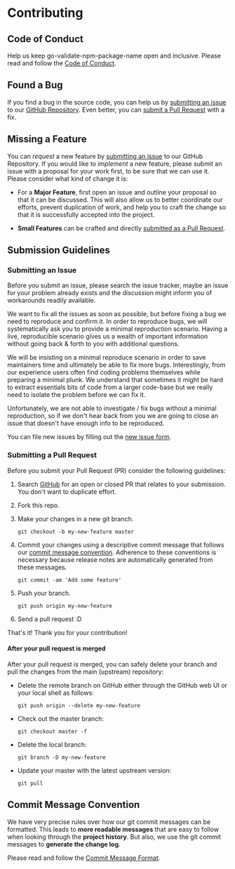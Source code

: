 # Contributing

## Code of Conduct

Help us keep go-validate-npm-package-name open and inclusive. Please read and follow the [Code of Conduct](https://github.com/Armour/go-validate-npm-package-name/blob/master/.github/CODE_OF_CONDUCT.md).

## Found a Bug

If you find a bug in the source code, you can help us by [submitting an issue](#submitting-an-issue) to our [GitHub Repository](https://github.com/Armour/go-validate-npm-package-name). Even better, you can [submit a Pull Request](#submitting-a-pull-request) with a fix.

## Missing a Feature

You can *request* a new feature by [submitting an issue](#submitting-an-issue) to our GitHub Repository. If you would like to *implement* a new feature, please submit an issue with a proposal for your work first, to be sure that we can use it. Please consider what kind of change it is:

* For a **Major Feature**, first open an issue and outline your proposal so that it can be discussed. This will also allow us to better coordinate our efforts, prevent duplication of work, and help you to craft the change so that it is successfully accepted into the project.

* **Small Features** can be crafted and directly [submitted as a Pull Request](#submitting-a-pull-request).

## Submission Guidelines

### Submitting an Issue

Before you submit an issue, please search the issue tracker, maybe an issue for your problem already exists and the discussion might inform you of workarounds readily available.

We want to fix all the issues as soon as possible, but before fixing a bug we need to reproduce and confirm it. In order to reproduce bugs, we will systematically ask you to provide a minimal reproduction scenario. Having a live, reproducible scenario gives us a wealth of important information without going back & forth to you with additional questions.

We will be insisting on a minimal reproduce scenario in order to save maintainers time and ultimately be able to fix more bugs. Interestingly, from our experience users often find coding problems themselves while preparing a minimal plunk. We understand that sometimes it might be hard to extract essentials bits of code from a larger code-base but we really need to isolate the problem before we can fix it.

Unfortunately, we are not able to investigate / fix bugs without a minimal reproduction, so if we don't hear back from you we are going to close an issue that doesn't have enough info to be reproduced.

You can file new issues by filling out the [new issue form](https://github.com/Armour/go-validate-npm-package-name/issues/new).

### Submitting a Pull Request

Before you submit your Pull Request (PR) consider the following guidelines:

1. Search [GitHub](https://github.com/Armour/go-validate-npm-package-name/pulls) for an open or closed PR that relates to your submission. You don't want to duplicate effort.

1. Fork this repo.

1. Make your changes in a new git branch.

    ```shell
    git checkout -b my-new-feature master
    ```

1. Commit your changes using a descriptive commit message that follows our [commit message convention](#commit-message-convention). Adherence to these conventions is necessary because release notes are automatically generated from these messages.

    ```shell
    git commit -am 'Add some feature'
    ```

1. Push your branch.

    ```shell
    git push origin my-new-feature
    ```

1. Send a pull request :D

That's it! Thank you for your contribution!

#### After your pull request is merged

After your pull request is merged, you can safely delete your branch and pull the changes
from the main (upstream) repository:

* Delete the remote branch on GitHub either through the GitHub web UI or your local shell as follows:

    ```shell
    git push origin --delete my-new-feature
    ```

* Check out the master branch:

    ```shell
    git checkout master -f
    ```

* Delete the local branch:

    ```shell
    git branch -D my-new-feature
    ```

* Update your master with the latest upstream version:

    ```shell
    git pull
    ```

## Commit Message Convention

We have very precise rules over how our git commit messages can be formatted.  This leads to **more readable messages** that are easy to follow when looking through the **project history**.  But also, we use the git commit messages to **generate the change log**.

Please read and follow the [Commit Message Format](https://github.com/Armour/go-validate-npm-package-name/blob/master/.github/COMMIT_CONVENTION.md).
